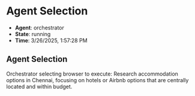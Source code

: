 # Agent Selection

- **Agent**: orchestrator
- **State**: running
- **Time**: 3/26/2025, 1:57:28 PM

## Agent Selection

Orchestrator selecting browser to execute: Research accommodation options in Chennai, focusing on hotels or Airbnb options that are centrally located and within budget.

